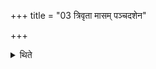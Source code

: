 +++
title = "03 त्रिवृता मासम् पञ्चदशेन"

+++

<details><summary>थिते</summary>

त्रिवृता मासं पञ्चदशेन मासं सप्तदशेन मासमेकविंशेन मासं त्रिणवेन मासं त्रयस्त्रिंशेन मासम् ३
</details>
